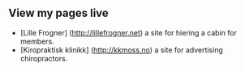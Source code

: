 ## View my pages live

* [Lille Frogner] (http://lillefrogner.net) a site for hiering a cabin for members.
* [Kiropraktisk klinikk] (http://kkmoss.no) a site for advertising chiropractors.
